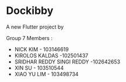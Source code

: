 # Dockibby

A new Flutter project by

Group 7 Members : 

- NICK KIM - 103146619 
- KIROLOS KALDAS -102501437 
- SRIDHAR REDDY SINGI REDDY -102642653 
- XIN SU - 103510544 
- XIAO YU LIM - 103498734 
